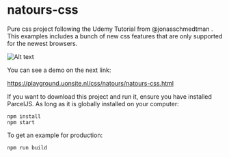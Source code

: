 # natours-css
Pure css project following the Udemy Tutorial from  @jonasschmedtman . This examples includes a bunch of new css features that are only supported for the newest browsers.

![Alt text](https://playground.uonsite.nl/css/natours/responsive-design-concept.jpg "resposive scheme")

You can see a demo on the next link:

https://playground.uonsite.nl/css/natours/natours-css.html

If you want to download this project and run it, ensure you have installed ParcelJS. As long as it is globally installed on your computer:
```
npm install
npm start
```
To get an example for production:
```
npm run build
````
